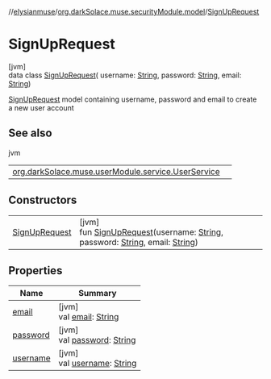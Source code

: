 //[elysianmuse](../../../index.md)/[org.darkSolace.muse.securityModule.model](../index.md)/[SignUpRequest](index.md)

# SignUpRequest

[jvm]\
data class [SignUpRequest](index.md)(
username: [String](https://kotlinlang.org/api/latest/jvm/stdlib/kotlin/-string/index.html),
password: [String](https://kotlinlang.org/api/latest/jvm/stdlib/kotlin/-string/index.html),
email: [String](https://kotlinlang.org/api/latest/jvm/stdlib/kotlin/-string/index.html))

[SignUpRequest](index.md) model containing username, password and email to create a new user account

## See also

jvm

| | |
|---|---|
| [org.darkSolace.muse.userModule.service.UserService](../../org.darkSolace.muse.userModule.service/-user-service/create-user.md) |  |

## Constructors

| | |
|---|---|
| [SignUpRequest](-sign-up-request.md) | [jvm]<br>fun [SignUpRequest](-sign-up-request.md)(username: [String](https://kotlinlang.org/api/latest/jvm/stdlib/kotlin/-string/index.html), password: [String](https://kotlinlang.org/api/latest/jvm/stdlib/kotlin/-string/index.html), email: [String](https://kotlinlang.org/api/latest/jvm/stdlib/kotlin/-string/index.html)) |

## Properties

| Name | Summary |
|---|---|
| [email](email.md) | [jvm]<br>val [email](email.md): [String](https://kotlinlang.org/api/latest/jvm/stdlib/kotlin/-string/index.html) |
| [password](password.md) | [jvm]<br>val [password](password.md): [String](https://kotlinlang.org/api/latest/jvm/stdlib/kotlin/-string/index.html) |
| [username](username.md) | [jvm]<br>val [username](username.md): [String](https://kotlinlang.org/api/latest/jvm/stdlib/kotlin/-string/index.html) |
